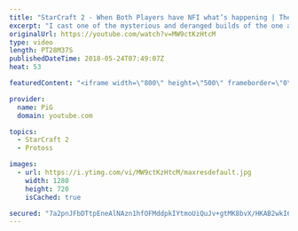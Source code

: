 ```yaml
---
title: "StarCraft 2 - When Both Players have NFI what’s happening | The Florencio Files #5"
excerpt: "I cast one of the mysterious and deranged builds of the one and only Florencio, the dude that invented the proxy nexus recall rush\r  -- Watch live at https://www.twitch.tv/x5_pig"
originalUrl: https://youtube.com/watch?v=MW9ctKzHtcM
type: video
length: PT28M37S
publishedDateTime: 2018-05-24T07:49:07Z
heat: 53

featuredContent: "<iframe width=\"800\" height=\"500\" frameborder=\"0\" src=\"https://www.youtube.com/embed/MW9ctKzHtcM\" allow=\"accelerometer; autoplay; encrypted-media; gyroscope; picture-in-picture\" allowfullscreen></iframe>"

provider:
  name: PiG
  domain: youtube.com

topics:
  - StarCraft 2
  - Protoss

images:
  - url: https://i.ytimg.com/vi/MW9ctKzHtcM/maxresdefault.jpg
    width: 1280
    height: 720
    isCached: true

secured: "7a2pnJFbDTtpEneAlNAzn1hfOFMddpkIYtmoUiQuJv+gtMK8bvX/HKAB2wkI6zx8KwqRWMayN2hKhipvTRGr9CMaexPGOZdpMUvUGYYscQSZk/nQXLlaRSB3I7MHBNNXey/BFehJ40rbSd9/nzIb2hDSKsFQvw9HFDY3EHkR4sbmpqiBcPXOGHdfm0meDN9o1MBveM3qWpLhOQrlq2/1JknIFZbn87szjUxhT7xg5IZXlbgkf+taZoCzSYxPee2uJZK7fS9M1OxndCsnTcmoJO1DZolifJJ9a5VWpUMsAT2HsctA0A4Gx0QMUz53I/ME2N4DOjXtXuruV8ojYp8fxrSJPkz4IY6Ri199Zndw6dowX4jESoAJdYS/dxnm0MN0AA22xSfdKbq633citCzom6hgRRIYxvHQEvnZzU+Oh1M=;mBbXrU+j5pabwtgSbVoJAA=="
---
```



